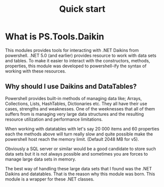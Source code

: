 ﻿---
id: quickstart
title: Quick start
---

# What is PS.Tools.Daikin

This modules provides tools for interacting with .NET Daikins 
from powershell. .NET 5.0 (and earlier) provides resource to work 
with data sets and tables. To make it easier to interact with the 
constructors, methods, properties, this module was developed to
powershell-ify the syntax of working with these resources.

## Why should I use Daikins and DataTables?

Powershell provides built-in methods of managing data like; Arrays, 
Collections, Lists, HashTables, Dictionaries etc. 
They all have their use cases, strengths and weaknesses. One of the 
weeknesses that all of them suffers from is managing very large data structures 
and the resulting resource utilization and performance limitations.

When working with datatables with let's say 20 000 items and 60 properties each 
the methods above will turn really slow and quite possible make the
powershell host reach the memory limit. (Default 2048 MB for v5).

Obviously a SQL server or similar would be a good candidate to store 
such data sets but it is not always possible and sometimes you are 
forces to manage large data sets in memory.

The best way of handling these large data sets that I found was 
the .NET Daikins and datatables. That is the reason why this module
was born. This module is a wrapper for these .NET classes.